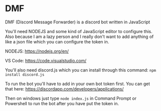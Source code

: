 # DMF
DMF (Discord Message Forwarder) is a discord bot written in JavaScript

You'll need NODEJS and some kind of JavaScript editor to configure this. 
Also because I am a lazy person and I really don't want to add anything of like a json file which you can configure the token in.

NODEJS: 
https://nodejs.org/en/

VS Code:
https://code.visualstudio.com/

You'll also need discord.js which you can install through this command:
`npm install discord.js`

To run the bot you'll have to add in your own bot token first. You can get that here: https://discordapp.com/developers/applications/

Then on windows just type `node index.js` in Command Prompt or Powershell to run the bot after you have put the token in.
